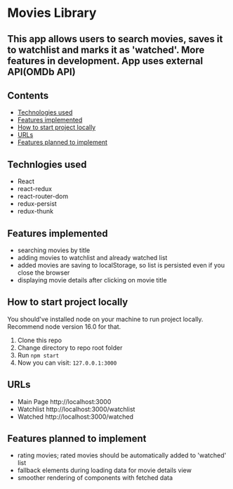 # **Movies Library**
This app allows users to search movies, saves it to watchlist and marks it as 'watched'. More features in development.
App uses external API(**OMDb API**)
---
## Contents
* [Technologies used](#technologies-used)
* [Features implemented](#features-implemented)
* [How to start project locally](#how-to-start-project-locally)
* [URLs](#urls)
* [Features planned to implement](#features-planned-to-implement)


## **Technlogies used**
- React
- react-redux
- react-router-dom
- redux-persist
- redux-thunk


## **Features implemented**
- searching movies by title
- adding movies to watchlist and already watched list
- added movies are saving to localStorage, so list is persisted even if you close the browser
- displaying movie details after clicking on movie title


## **How to start project locally**
You should've installed node on your machine to run project locally.
Recommend node version 16.0 for that.

1. Clone this repo
2. Change directory to repo root folder
3. Run `npm start`
4. Now you can visit: `127.0.0.1:3000`

## **URLs**
- Main Page http://localhost:3000
- Watchlist http://localhost:3000/watchlist
- Watched http://localhost:3000/watched

## **Features planned to implement**
- rating movies; rated movies should be automatically added to 'watched' list
- fallback elements during loading data for movie details view
- smoother rendering of components with fetched data
